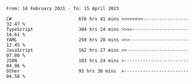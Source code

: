 <!-- [![Top Langs](https://github-readme-stats.vercel.app/api/top-langs/?username=thititongumpun&layout=compact&langs_count=7&theme=prussian)](https://github.com/thititongumpun)
[![Anurag's GitHub stats](https://github-readme-stats.vercel.app/api?username=thititongumpun&hide=stars&show_icons=true&theme=prussian)](https://github.com/thititongumpun) -->

<!--START_SECTION:waka-->

```text
From: 14 February 2021 - To: 15 April 2023

C#                         676 hrs 41 mins >>>>>>>>-----------------   32.47 %
TypeScript                 304 hrs 24 mins >>>>---------------------   14.61 %
YAML                       259 hrs 28 mins >>>----------------------   12.45 %
JavaScript                 162 hrs 27 mins >>-----------------------   07.80 %
JSON                       103 hrs 24 mins >------------------------   04.96 %
Other                      95 hrs 30 mins  >------------------------   04.58 %
```

<!--END_SECTION:waka-->

